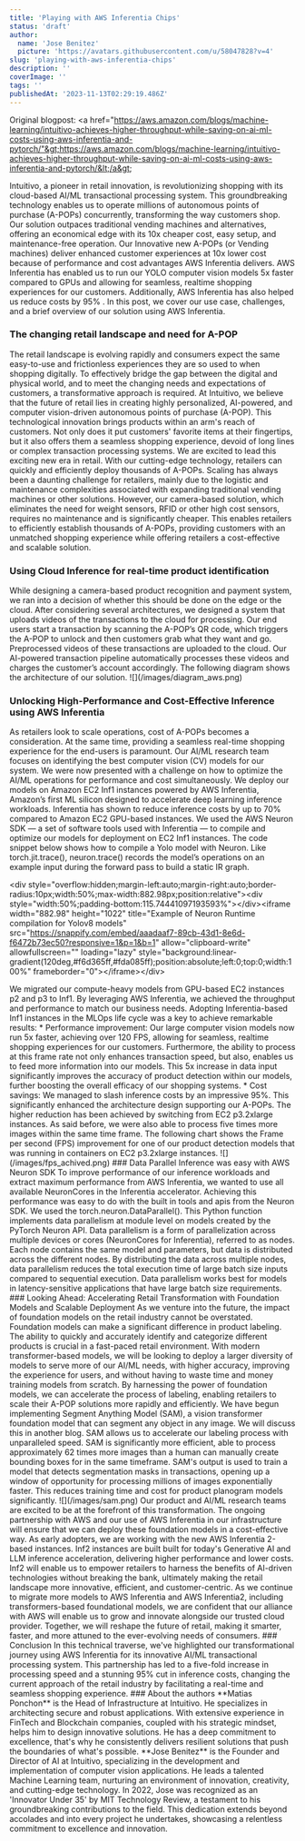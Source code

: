 ```yaml
---
title: 'Playing with AWS Inferentia Chips'
status: 'draft'
author:
  name: 'Jose Benitez'
  picture: 'https://avatars.githubusercontent.com/u/58047828?v=4'
slug: 'playing-with-aws-inferentia-chips'
description: ''
coverImage: ''
tags: ''
publishedAt: '2023-11-13T02:29:19.486Z'
---
```


Original blogpost: &lt;a href="<https://aws.amazon.com/blogs/machine-learning/intuitivo-achieves-higher-throughput-while-saving-on-ai-ml-costs-using-aws-inferentia-and-pytorch/"&gt;https://aws.amazon.com/blogs/machine-learning/intuitivo-achieves-higher-throughput-while-saving-on-ai-ml-costs-using-aws-inferentia-and-pytorch/&lt;/a&gt>;

Intuitivo, a pioneer in retail innovation, is revolutionizing shopping with its cloud-based AI/ML transactional processing system. This groundbreaking technology enables us to operate millions of autonomous points of purchase (A-POPs) concurrently, transforming the way customers shop.  Our solution outpaces traditional vending machines and alternatives, offering an economical edge with its 10x cheaper cost, easy setup, and maintenance-free operation. Our Innovative new A-POPs (or Vending machines) deliver enhanced customer experiences at 10x lower cost because of performance and cost advantages AWS Inferentia delivers. AWS Inferentia has enabled us to run our YOLO computer vision models 5x faster compared to GPUs and allowing for seamless, realtime shopping experiences for our customers. Additionally, AWS Inferentia has also helped us reduce costs by 95% . In this post, we cover our use case, challenges, and a brief overview of our solution using AWS Inferentia.  

### The changing retail landscape and need for A-POP  

The retail landscape is evolving rapidly and consumers expect the same easy-to-use and frictionless experiences they are so used to when shopping digitally.  To effectively bridge the gap between the digital and physical world, and to meet the changing needs and expectations of customers, a transformative approach is required. At Intuitivo, we believe that the future of retail lies in creating highly personalized, AI-powered, and computer vision-driven autonomous points of purchase (A-POP). This technological innovation brings products within an arm's reach of customers. Not only does it put customers' favorite items at their fingertips, but it also offers them a seamless shopping experience, devoid of long lines or complex transaction processing systems. We are excited to lead this exciting new era in retail.   With our cutting-edge technology, retailers can quickly and efficiently deploy thousands of A-POPs. Scaling has always been a daunting challenge for retailers, mainly due to the logistic and maintenance complexities associated with expanding traditional vending machines or other solutions. However, our camera-based solution, which eliminates the need for weight sensors, RFID or other high cost sensors, requires no maintenance and is significantly cheaper. This enables retailers to efficiently establish thousands of A-POPs, providing customers with an unmatched shopping experience while offering retailers a cost-effective and scalable solution. 

### Using Cloud Inference for real-time product identification  

While designing a camera-based product recognition and payment system, we ran into a decision of whether this should be done on the edge or the cloud. After considering several architectures, we designed a system that uploads videos of the transactions to the cloud for processing.  Our end users start a transaction by scanning the A-POP’s QR code, which triggers the A-POP to unlock and then customers grab what they want and go. Preprocessed videos of these transactions are uploaded to the cloud. Our AI-powered transaction pipeline automatically processes these videos and charges the customer’s account accordingly.  The following diagram shows the architecture of our solution.  !\[\](/images/diagram_aws.png)  

### Unlocking High-Performance and Cost-Effective Inference using AWS Inferentia

 As retailers look to scale operations, cost of A-POPs becomes a consideration. At the same time, providing a seamless real-time shopping experience for the end-users is paramount. Our AI/ML research team focuses on identifying the best computer vision (CV) models for our system. We were now presented with a challenge on how to optimize the AI/ML operations for performance and cost simultaneously.   We deploy our models on Amazon EC2 Inf1 instances powered by AWS Inferentia, Amazon’s first ML silicon designed to accelerate deep learning inference workloads. Inferentia has shown to reduce inference costs by up to 70% compared to Amazon EC2 GPU-based instances. We used the AWS Neuron SDK — a set of software tools used with Inferentia — to compile and optimize our models for deployment on EC2 Inf1 instances. The code snippet below shows how to compile a Yolo model with Neuron. Like torch.jit.trace(), neuron.trace() records the model’s operations on an example input during the forward pass to build a static IR graph.   

&lt;div style="overflow:hidden;margin-left:auto;margin-right:auto;border-radius:10px;width:50%;max-width:882.98px;position:relative"&gt;&lt;div style="width:50%;padding-bottom:115.74441097193593%"&gt;&lt;/div&gt;&lt;iframe width="882.98" height="1022" title="Example of Neuron Runtime compilation for Yolov8 models" src="https://snappify.com/embed/aaadaaf7-89cb-43d1-8e6d-f6472b73ec50?responsive=1&p=1&b=1" allow="clipboard-write" allowfullscreen="" loading="lazy" style="background:linear-gradient(120deg,#f6d365ff,#fda085ff);position:absolute;left:0;top:0;width:100%" frameborder="0"&gt;&lt;/iframe&gt;&lt;/div&gt;   

We migrated our compute-heavy models from GPU-based EC2 instances p2 and p3 to Inf1. By leveraging AWS Inferentia, we achieved the throughput and performance to match our business needs. Adopting Inferentia-based Inf1 instances in the MLOps life cycle was a key to achieve remarkable results:  \* Performance improvement: Our large computer vision models now run 5x faster, achieving over 120 FPS, allowing for seamless, realtime shopping experiences for our customers. Furthermore, the ability to process at this frame rate not only enhances transaction speed, but also, enables us to feed more information into our models. This 5x increase in data input significantly improves the accuracy of product detection within our models, further boosting the overall efficacy of our shopping systems. \* Cost savings: We managed to slash inference costs by an impressive 95%. This significantly enhanced the architecture design supporting our A-POPs. The higher reduction has been achieved by switching from EC2 p3.2xlarge instances. As said before, we were also able to process five times more images within the same time frame.  The following chart shows the Frame per second (FPS) improvement for one of our product detection models that was running in containers on EC2 p3.2xlarge instances.  !\[\](/images/fps_achived.png)  ### Data Parallel Inference was easy with AWS Neuron SDK  To improve performance of our inference workloads and extract maximum performance from AWS Inferentia, we wanted to use all available NeuronCores in the Inferentia accelerator. Achieving this performance was easy to do with the built in tools and apis from the Neuron SDK. We used the torch.neuron.DataParallel(). This Python function implements data parallelism at module level on models created by the PyTorch Neuron API. Data parallelism is a form of parallelization across multiple devices or cores (NeuronCores for Inferentia), referred to as nodes. Each node contains the same model and parameters, but data is distributed across the different nodes. By distributing the data across multiple nodes, data parallelism reduces the total execution time of large batch size inputs compared to sequential execution. Data parallelism works best for models in latency-sensitive applications that have large batch size requirements.  ### Looking Ahead: Accelerating Retail Transformation with Foundation Models and Scalable Deployment  As we venture into the future, the impact of foundation models on the retail industry cannot be overstated. Foundation models can make a significant difference in product labeling. The ability to quickly and accurately identify and categorize different products is crucial in a fast-paced retail environment. With modern transformer-based models, we will be looking to deploy a larger diversity of models to serve more of our AI/ML needs, with higher accuracy, improving the experience for users, and without having to waste time and money training models from scratch. By harnessing the power of foundation models, we can accelerate the process of labeling, enabling retailers to scale their A-POP solutions more rapidly and efficiently.  We have begun implementing Segment Anything Model (SAM), a vision transformer foundation model that can segment any object in any image. We will discuss this in another blog. SAM allows us to accelerate our labeling process with unparalleled speed. SAM is significantly more efficient, able to process approximately 62 times more images than a human can manually create bounding boxes for in the same timeframe. SAM's output is used to train a model that detects segmentation masks in transactions, opening up a window of opportunity for processing millions of images exponentially faster. This reduces training time and cost for product planogram models significantly.  !\[\](/images/sam.png)  Our product and AI/ML research teams are excited to be at the forefront of this transformation. The ongoing partnership with AWS and our use of AWS Inferentia in our infrastructure will ensure that we can deploy these foundation models in a cost-effective way. As early adopters, we are working with the new AWS Inferentia 2-based instances. Inf2 instances are built built for today's Generative AI and LLM inference acceleration, delivering higher performance and lower costs. Inf2 will enable us to empower retailers to harness the benefits of AI-driven technologies without breaking the bank, ultimately making the retail landscape more innovative, efficient, and customer-centric.  As we continue to  migrate more models to AWS Inferentia and AWS Inferentia2, including transformers-based foundational models, we are confident that our alliance with AWS will enable us to grow and innovate alongside our trusted cloud provider. Together, we will reshape the future of retail, making it smarter, faster, and more attuned to the ever-evolving needs of consumers.  ### Conclusion  In this technical traverse, we've highlighted our transformational journey using AWS Inferentia for its innovative AI/ML transactional processing system. This partnership has led to a five-fold increase in processing speed and a stunning 95% cut in inference costs, changing the current approach of the retail industry by facilitating a real-time and seamless shopping experience.   ### About the authors  \*\*Matias Ponchon\*\* is the Head of Infrastructure at Intuitivo. He specializes in architecting secure and robust applications. With extensive experience in FinTech and Blockchain companies, coupled with his strategic mindset, helps him to design innovative solutions. He has a deep commitment to excellence, that's why he consistently delivers resilient solutions that push the boundaries of what's possible.   \*\*Jose Benitez\*\* is the Founder and Director of AI at Intuitivo, specializing in the development and implementation of computer vision applications. He leads a talented Machine Learning team, nurturing an environment of innovation, creativity, and cutting-edge technology. In 2022, Jose was recognized as an 'Innovator Under 35' by MIT Technology Review, a testament to his groundbreaking contributions to the field. This dedication extends beyond accolades and into every project he undertakes, showcasing a relentless commitment to excellence and innovation. 

```markdown
```